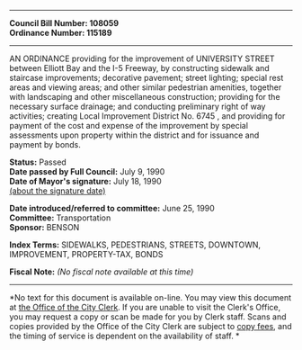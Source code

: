 * * * * *  
  
**Council Bill Number: [](#h0)[](#h2)108059**   
**Ordinance Number: 115189**  
  
* * * * *  
  
AN ORDINANCE providing for the improvement of UNIVERSITY STREET between Elliott Bay and the I-5 Freeway, by constructing sidewalk and staircase improvements; decorative pavement; street lighting; special rest areas and viewing areas; and other similar pedestrian amenities, together with landscaping and other miscellaneous construction; providing for the necessary surface drainage; and conducting preliminary right of way activities; creating Local Improvement District No. 6745 , and providing for payment of the cost and expense of the improvement by special assessments upon property within the district and for issuance and payment by bonds.  
  
**Status:** Passed   
**Date passed by Full Council:** July 9, 1990   
**Date of Mayor's signature:** July 18, 1990   
[(about the signature date)](/~public/approvaldate.htm)   
  
  
**Date introduced/referred to committee:** June 25, 1990   
**Committee:** Transportation   
**Sponsor:** BENSON   
  
**Index Terms:** SIDEWALKS, PEDESTRIANS, STREETS, DOWNTOWN, IMPROVEMENT, PROPERTY-TAX, BONDS  
  
**Fiscal Note:** *(No fiscal note available at this time)*  
  
* * * * *  
  
*No text for this document is available on-line. You may view this document at [the Office of the City Clerk](http://www.seattle.gov/leg/clerk/contactUs.htm). If you are unable to visit the Clerk's Office, you may request a copy or scan be made for you by Clerk staff. Scans and copies provided by the Office of the City Clerk are subject to [copy fees](http://clerk.seattle.gov/~public/clerkfees.htm), and the timing of service is dependent on the availability of staff. *  
  
  

